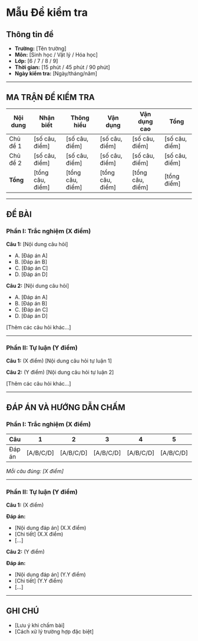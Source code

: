 # Mẫu Đề kiểm tra

## Thông tin đề

- **Trường:** [Tên trường]
- **Môn:** [Sinh học / Vật lý / Hóa học]
- **Lớp:** [6 / 7 / 8 / 9]
- **Thời gian:** [15 phút / 45 phút / 90 phút]
- **Ngày kiểm tra:** [Ngày/tháng/năm]

---

## MA TRẬN ĐỀ KIỂM TRA

| Nội dung | Nhận biết | Thông hiểu | Vận dụng | Vận dụng cao | Tổng |
|----------|-----------|------------|----------|--------------|------|
| Chủ đề 1 | [số câu, điểm] | [số câu, điểm] | [số câu, điểm] | [số câu, điểm] | [số câu, điểm] |
| Chủ đề 2 | [số câu, điểm] | [số câu, điểm] | [số câu, điểm] | [số câu, điểm] | [số câu, điểm] |
| **Tổng** | [tổng câu, điểm] | [tổng câu, điểm] | [tổng câu, điểm] | [tổng câu, điểm] | [tổng điểm] |

---

## ĐỀ BÀI

### Phần I: Trắc nghiệm (X điểm)

**Câu 1:** [Nội dung câu hỏi]
- A. [Đáp án A]
- B. [Đáp án B]
- C. [Đáp án C]
- D. [Đáp án D]

**Câu 2:** [Nội dung câu hỏi]
- A. [Đáp án A]
- B. [Đáp án B]
- C. [Đáp án C]
- D. [Đáp án D]

[Thêm các câu hỏi khác...]

---

### Phần II: Tự luận (Y điểm)

**Câu 1:** (X điểm)
[Nội dung câu hỏi tự luận 1]

**Câu 2:** (Y điểm)
[Nội dung câu hỏi tự luận 2]

[Thêm các câu hỏi khác...]

---

## ĐÁP ÁN VÀ HƯỚNG DẪN CHẤM

### Phần I: Trắc nghiệm (X điểm)

| Câu | 1 | 2 | 3 | 4 | 5 | 6 | 7 | 8 | 9 | 10 |
|-----|---|---|---|---|---|---|---|---|---|----|
| Đáp án | [A/B/C/D] | [A/B/C/D] | [A/B/C/D] | [A/B/C/D] | [A/B/C/D] | [A/B/C/D] | [A/B/C/D] | [A/B/C/D] | [A/B/C/D] | [A/B/C/D] |

*Mỗi câu đúng: [X điểm]*

---

### Phần II: Tự luận (Y điểm)

**Câu 1:** (X điểm)

**Đáp án:**
- [Nội dung đáp án] (X.X điểm)
- [Chi tiết] (X.X điểm)
- [...]

**Câu 2:** (Y điểm)

**Đáp án:**
- [Nội dung đáp án] (Y.Y điểm)
- [Chi tiết] (Y.Y điểm)
- [...]

---

## GHI CHÚ

- [Lưu ý khi chấm bài]
- [Cách xử lý trường hợp đặc biệt]
